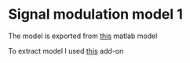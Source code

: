 # Signal modulation model 1
The model is exported from [this](https://www.mathworks.com/help/deeplearning/ug/modulation-classification-with-deep-learning.html) matlab model

To extract model I used [this](https://www.mathworks.com/help/deeplearning/ref/exportnetworktotensorflow.html) add-on

